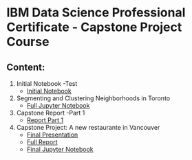 # IBM Data Science Professional Certificate - Capstone Project Course

## Content:
1. Initial Notebook -Test
    - [Initial Notebook](Capstone-Project-Notebook-intro-w2.ipynb)
2. Segmenting and Clustering Neighborhoods in Toronto
    - [Full Jupyter Notebook](week3-assignment-completed.ipynb)
3. Capstone Report -Part 1
    - [Report Part 1](Capstone-w4-Report.pdf)
4. Capstone Project: A new restaurante in Vancouver
    - [Final Presentation](Capstone-FinalPresentation.pdf)
    - [Full Report](Capstone-FinalReport.pdf)
    - [Final Jupyter Notebook](Capstone-Final-Notebook.ipynb)
